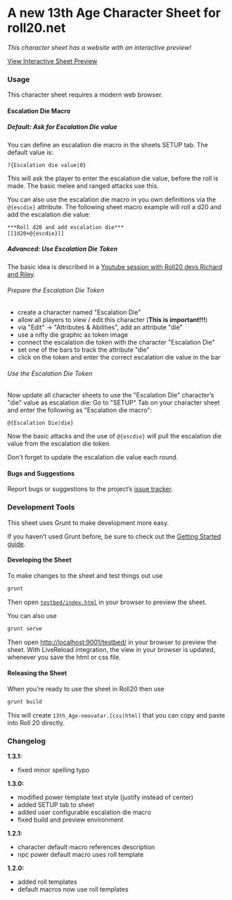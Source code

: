 # A new 13th Age Character Sheet for roll20.net

*This character sheet has a website with an interactive preview!*

[View Interactive Sheet Preview](http://neovatar.github.io/roll20-character-sheets/13th_Age-neovatar/testbed/)

### Usage

This character sheet requires a modern web browser.

#### Escalation Die Macro

##### Default: Ask for Escalation Die value

You can define an escalation die macro in the sheets SETUP tab. The default value is:

```
?{Escalation die value|0}
```

This will ask the player to enter the escalation die value, before the roll is made. The basic melee and ranged attacks use this.

You can also use the escalation die macro in you own definitions via the ```@{escdie}``` attribute. The following sheet macro example will roll a d20 and add the escalation die value:

```
***Roll d20 and add escalation die***
[[1d20+@{escdie}]]
```

##### Advanced: Use Escalation Die Token

The basic idea is described in a [Youtube session with Roll20 devs Richard and Riley](https://www.youtube.com/watch?t=434&v=ODh7PN3DVcs).

###### Prepare the Escalation Die Token

 * create a character named "Escalation Die"
 * allow all players to view / edit this character (**This is important!!!**)
 * via "Edit" -> "Attributes & Abilities", add an attribute "die"
 * use a nifty die graphic as token image
 * connect the escalation die token with the character "Escalation Die"
 * set one of the bars to track the attribute "die"
 * click on the token and enter the correct escalation die value in the bar

###### Use the Escalation Die Token

Now update all character sheets to use the "Escalation Die" character’s "die" value as escalation die: Go to "SETUP" Tab on your character sheet and enter the following as "Escalation die macro":

```
@{Escalation Die|die}
```

Now the basic attacks and the use of ```@{escdie}``` will pull the escalation die value from the escalation die token.

Don't forget to update the escalation die value each round.

#### Bugs and Suggestions

Report bugs or suggestions to the project’s [issue tracker](https://github.com/neovatar/roll20-character-sheets/issues).

### Development Tools

This sheet uses Grunt to make development more easy.

If you haven’t used Grunt before, be sure to check out the [Getting Started guide](http://gruntjs.com/getting-started).

#### Developing the Sheet

To make changes to the sheet and test things out use

```bash
grunt
```

Then open [`testbed/index.html`](testbed/index.html) in your browser to preview the sheet.

You can also use

```bash
grunt serve
```

Then open [http://localhost:9001/testbed/](http://localhost:9001/testbed/) in your browser to preview the sheet. With LiveReload integration, the view in your browser is updated, whenever you save the html or css file.


#### Releasing the Sheet

When you’re ready to use the sheet in Roll20 then use

```bash
grunt build
```

This will create `13th_Age-neovatar.[css|html]` that you can copy and paste into Roll 20 directly.

### Changelog

**1.3.1:**
  * fixed minor spelling typo

**1.3.0:**

  * modified power template text style (justify instead of center)
  * added SETUP tab to sheet
  * added user configurable escalation die macro
  * fixed build and preview environment

**1.2.1:**

  * character default macro references description
  * npc power default macro uses roll template


**1.2.0:**

  * added roll templates
  * default macros now use roll templates

